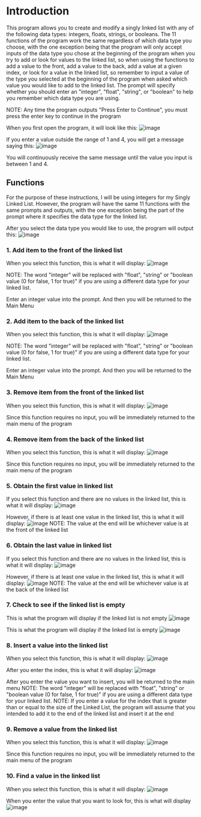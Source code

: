 # Introduction
This program allows you to create and modify a singly linked list with any of the following data types: integers, floats, strings, or booleans. The 11 functions of the program work the same regardless of which data type you choose, with the one exception being that the program will only accept inputs of the data type you chose at the beginning of the program when you try to add or look for values to the linked list, so when using the functions to add a value to the front, add a value to the back, add a value at a given index, or look for a value in the linked list, so remember to input a value of the type you selected at the beginning of the program when asked which value you would like to add to the linked list. The prompt will specify whether you should enter an "integer", "float", "string", or "boolean" to help you remember which data type you are using.

NOTE: Any time the program outputs "Press Enter to Continue", you must press the enter key to continue in the program

When you first open the program, it will look like this:
![image](https://github.com/user-attachments/assets/e30c59f8-4b56-454d-8dff-ce30f5560662)

If you enter a value outside the range of 1 and 4, you will get a message saying this:
![image](https://github.com/user-attachments/assets/31665139-ba9c-48a0-8043-2fd9926ae6b7)

You will continuously receive the same message until the value you input is between 1 and 4.

## Functions
For the purpose of these instructions, I will be using integers for my Singly Linked List. However, the program will have the same 11 functions with the same prompts and outputs, with the one exception being the part of the prompt where it specifies the data type for the linked list.

After you select the data type you would like to use, the program will output this:
![image](https://github.com/user-attachments/assets/3f480e44-0619-4841-b749-0a36aa68928a)

### 1. Add item to the front of the linked list
When you select this function, this is what it will display:
![image](https://github.com/user-attachments/assets/05254453-40db-44d8-a594-69163b5bc867)

NOTE: The word "integer" will be replaced with "float", "string" or "boolean value (0 for false, 1 for true)" if you are using a different data type for your linked list.

Enter an integer value into the prompt. And then you will be returned to the Main Menu

### 2. Add item to the back of the linked list
When you select this function, this is what it will display:
![image](https://github.com/user-attachments/assets/4656b3ef-8e34-4033-bee4-057677d79d25)

NOTE: The word "integer" will be replaced with "float", "string" or "boolean value (0 for false, 1 for true)" if you are using a different data type for your linked list.

Enter an integer value into the prompt. And then you will be returned to the Main Menu

### 3. Remove item from the front of the linked list
When you select this function, this is what it will display:
![image](https://github.com/user-attachments/assets/19ef08e2-03b6-47a0-b455-8c0361b5981b)

Since this function requires no input, you will be immediately returned to the main menu of the program

### 4. Remove item from the back of the linked list
When you select this function, this is what it will display:
![image](https://github.com/user-attachments/assets/f59d6ed3-d431-4472-b6c8-57e7716ba6dd)

Since this function requires no input, you will be immediately returned to the main menu of the program

### 5. Obtain the first value in linked list
If you select this function and there are no values in the linked list, this is what it will display:
![image](https://github.com/user-attachments/assets/61fd81b3-4eb7-459b-b662-3360e556a499)

However, if there is at least one value in the linked list, this is what it will display:
![image](https://github.com/user-attachments/assets/957e41a0-95c8-4c11-8a6c-aeb7ecc33faf)
NOTE: The value at the end will be whichever value is at the front of the linked list

### 6. Obtain the last value in linked list
If you select this function and there are no values in the linked list, this is what it will display:
![image](https://github.com/user-attachments/assets/6e325b3a-93c2-4355-b906-895149634381)

However, if there is at least one value in the linked list, this is what it will display:
![image](https://github.com/user-attachments/assets/f1bdefa9-dc90-465c-b83b-75d56226ffa4)
NOTE: The value at the end will be whichever value is at the back of the linked list

### 7. Check to see if the linked list is empty
This is what the program will display if the linked list is not empty
![image](https://github.com/user-attachments/assets/10e9e2c6-e69a-4437-8fc2-c835265f4de2)

This is what the program will display if the linked list is empty
![image](https://github.com/user-attachments/assets/dbdb4de3-df35-4232-85d8-3e301f7b2c5a)

### 8. Insert a value into the linked list
When you select this function, this is what it will display:
![image](https://github.com/user-attachments/assets/111c42d7-b7fe-46ca-b202-a82005887a8a)

After you enter the index, this is what it will display:
![image](https://github.com/user-attachments/assets/4a7bcc97-5001-4aba-96e4-d8be04a08829)

After you enter the value you want to insert, you will be returned to the main menu
NOTE: The word "integer" will be replaced with "float", "string" or "boolean value (0 for false, 1 for true)" if you are using a different data type for your linked list.
NOTE: If you enter a value for the index that is greater than or equal to the size of the Linked List, the program will assume that you intended to add it to the end of the linked list and insert it at the end

### 9. Remove a value from the linked list
When you select this function, this is what it will display:
![image](https://github.com/user-attachments/assets/f48e111f-9e6f-4419-b776-1212dc3c8ffa)

Since this function requires no input, you will be immediately returned to the main menu of the program

### 10. Find a value in the linked list
When you select this function, this is what it will display:
![image](https://github.com/user-attachments/assets/177fda4b-e5d2-4cd9-9258-085d94451a93)

When you enter the value that you want to look for, this is what will display
![image](https://github.com/user-attachments/assets/1b4ce621-1315-4f3f-802b-55bdf96813bb)



